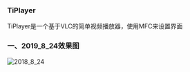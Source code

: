 ### TiPlayer
TiPlayer是一个基于VLC的简单视频播放器，使用MFC来设置界面

### 一、2019_8_24效果图
![2018_8_24](https://github.com/Untuto/TiPlayer/blob/master/Picture/2018_8_24.bmp)
</br></br></br>
